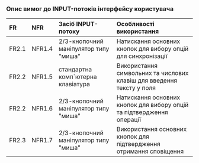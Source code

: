 ### Опис вимог до INPUT-потоків інтерфейсу користувача
| FR    |NFR     | Засіб INPUT-потоку | Особливості використання |
|:-     |:-      |:-                  |:-                        |
|FR2.1  |NFR1.4  |2/3-кнопочний маніпулятор типу "миша" |Натискання основних кнопок для вибору опцій для синхронізації|
|FR2.2  |NFR1.5  |стандартна комп`ютерна клавіатура|Використання символьних та числових клавіш для введення тексту у поля|
|FR2.2  |NFR1.6  |2/3-кнопочний маніпулятор типу "миша" |Натискання основних кнопок для вибору опцій та підтвердження операції|
|FR2.3  |NFR1.7  |2/3-кнопочний маніпулятор типу "миша" |Використання основних кнопок для підтвердження отримання сповіщення|
